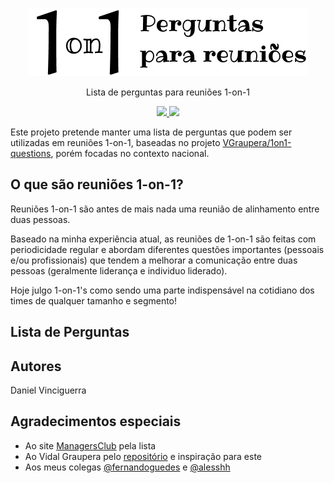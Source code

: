 
<p align="center">
  <img src="./1on1-meeting-questions-logo.png">
  <p align="center">Lista de perguntas para reuniões 1-on-1</p>

  <p align="center">
    <a href="#">
      <img src="https://img.shields.io/badge/made%20with-%E2%9D%A4-blue">
    </a>
    <a href="https://github.com/GouveaHeitor/nipe/blob/master/LICENSE.md">
      <img src="https://img.shields.io/badge/license-MIT-blue.svg">
    </a>
  </p>
</p>


Este projeto pretende manter uma lista de perguntas que podem ser utilizadas em reuniões 1-on-1, baseadas no projeto [VGraupera/1on1-questions](https://github.com/VGraupera/1on1-questions), porém focadas no contexto nacional.

## O que são reuniões 1-on-1?

Reuniões 1-on-1 são antes de mais nada uma reunião de alinhamento entre duas pessoas.

Baseado na minha experiência atual, as reuniões de 1-on-1 são feitas com periodicidade regular e abordam diferentes questões importantes (pessoais e/ou profissionais) que tendem a melhorar a comunicação entre duas pessoas (geralmente liderança e individuo liderado).

Hoje julgo 1-on-1's como sendo uma parte indispensável na cotidiano dos times de qualquer tamanho e segmento!

## Lista de Perguntas


## Autores

Daniel Vinciguerra

## Agradecimentos especiais

* Ao site [ManagersClub](https://www.managersclub.com/mega-list-of-1-on-1-meeting-questions/) pela lista
* Ao Vidal Graupera pelo [repositório](https://github.com/VGraupera/1on1-questions) e inspiração para este
* Aos meus colegas [@fernandoguedes](https://github.com/fernandoguedes) e [@alesshh](https://github.com/alesshh)

